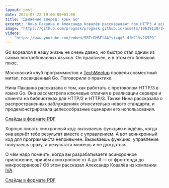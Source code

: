 ```yaml
---
layout: post
date: 2024-05-22 19:00:00+03:00
title: "Движение вперёд: язык Go"
excerpt: "Нина Пакшина и Александр Ковалёв рассказывают про HTTP3 и асинхронные коммуникации."
image: "https://github.com/progmsk/progmsk.github.io/assets/10639110/2ce82f7e-41fe-415e-ba2d-347bc9d27a00"
videos:
  - "https://www.youtube.com/embed/5BTrGM5ElAA?si=qq5_dfNC1Vv2G5FQ"
---
```


Go ворвался в нашу жизнь не очень давно,  но быстро стал одним из самых востребованных языков. Он практичен, и в этом его большой плюс.

Московский клуб программистов и [TechMeetup](https://t.me/tech_meetup) провели совместный митап, посвящённый Go. Поговорили о практике.

Нина Пакшина рассказала о том, как работать с протоколом HTTP/3 в языке  Go. Она рассмотрела ключевые отличия в реализации сервера и клиента на библиотеках для HTTP/2 и HTTP/3. Также Нина рассказала о распространенных заблуждениях относительно нового стандарта, и продемонстрировала целесообразные сценарии его использования.

[Слайды в формате PDF]()

Хорошо писать синхронный код: вызываешь функцию и ждёшь, когда она вернёт тебе результат вместе с управлением.
А вот асинхронный код для программиста непривычен. Вызываешь функцию, управление получаешь сразу, а результата можешь и не дождаться.

О чём надо помнить, когда вы разрабатываете асинхронное приложение, причём асинхронное от А до Я — от фронтенда до микросервисов? Об этом рассказал Александр Ковалёв из компании [IVA](https://iva.ru/).

[Слайды в формате PDF]()
